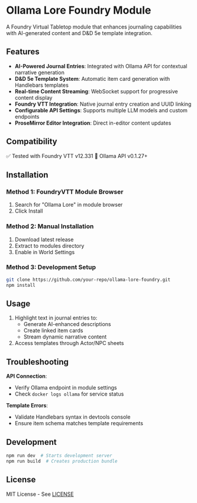 # Ollama Lore Foundry Module

A Foundry Virtual Tabletop module that enhances journaling capabilities with AI-generated content and D&D 5e template integration.

## Features
- **AI-Powered Journal Entries**: Integrated with Ollama API for contextual narrative generation
- **D&D 5e Template System**: Automatic item card generation with Handlebars templates
- **Real-time Content Streaming**: WebSocket support for progressive content display
- **Foundry VTT Integration**: Native journal entry creation and UUID linking
- **Configurable API Settings**: Supports multiple LLM models and custom endpoints
- **ProseMirror Editor Integration**: Direct in-editor content updates

## Compatibility
✅ Tested with Foundry VTT v12.331
🦜 Ollama API v0.1.27+

## Installation
### Method 1: FoundryVTT Module Browser
1. Search for "Ollama Lore" in module browser
2. Click Install

### Method 2: Manual Installation
1. Download latest release
2. Extract to modules directory
3. Enable in World Settings

### Method 3: Development Setup
```bash
git clone https://github.com/your-repo/ollama-lore-foundry.git
npm install
```

## Usage
1. Highlight text in journal entries to:
   - Generate AI-enhanced descriptions
   - Create linked item cards
   - Stream dynamic narrative content
2. Access templates through Actor/NPC sheets

## Troubleshooting
**API Connection**:
- Verify Ollama endpoint in module settings
- Check `docker logs ollama` for service status

**Template Errors**:
- Validate Handlebars syntax in devtools console
- Ensure item schema matches template requirements

## Development
```bash
npm run dev  # Starts development server
npm run build  # Creates production bundle
```

## License
MIT License - See [LICENSE](LICENSE)
